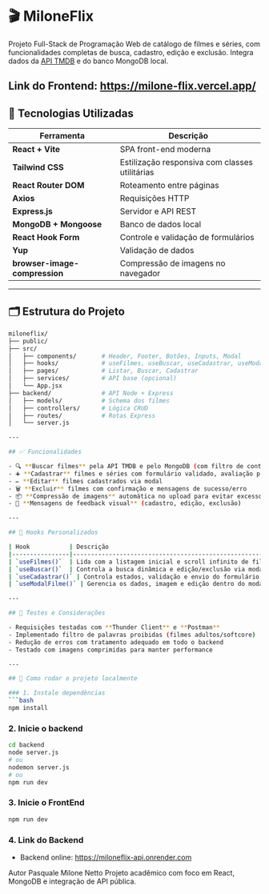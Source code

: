 # 🎬 MiloneFlix

Projeto Full-Stack de Programação Web de catálogo de filmes e séries, com funcionalidades completas de busca, cadastro, edição e exclusão. Integra dados da [API TMDB](https://www.themoviedb.org/) e do banco MongoDB local.

Link do Frontend: https://milone-flix.vercel.app/
---

## 🚀 Tecnologias Utilizadas

| Ferramenta                 | Descrição                                      |
|----------------------------|------------------------------------------------|
| **React + Vite**           | SPA front-end moderna                          |
| **Tailwind CSS**           | Estilização responsiva com classes utilitárias |
| **React Router DOM**       | Roteamento entre páginas                       |
| **Axios**                  | Requisições HTTP                               |
| **Express.js**             | Servidor e API REST                           |
| **MongoDB + Mongoose**     | Banco de dados local                          |
| **React Hook Form**        | Controle e validação de formulários           |
| **Yup**                    | Validação de dados                            |
| **browser-image-compression** | Compressão de imagens no navegador       |

---

## 🗂️ Estrutura do Projeto

```bash
miloneflix/
├── public/
├── src/
│   ├── components/       # Header, Footer, Botões, Inputs, Modal
│   ├── hooks/            # useFilmes, useBuscar, useCadastrar, useModalFilme
│   ├── pages/            # Listar, Buscar, Cadastrar
│   ├── services/         # API base (opcional)
│   └── App.jsx
├── backend/              # API Node + Express
│   ├── models/           # Schema dos filmes
│   ├── controllers/      # Lógica CRUD
│   ├── routes/           # Rotas Express
│   └── server.js

---

## ✅ Funcionalidades

- 🔍 **Buscar filmes** pela API TMDB e pelo MongoDB (com filtro de conteúdo e scroll infinito)
- ➕ **Cadastrar** filmes e séries com formulário validado, avaliação por estrelas e upload de capa
- ✏️ **Editar** filmes cadastrados via modal
- 🗑️ **Excluir** filmes com confirmação e mensagens de sucesso/erro
- 📦 **Compressão de imagens** automática no upload para evitar excesso de payload
- 💬 **Mensagens de feedback visual** (cadastro, edição, exclusão)

---

## 🔄 Hooks Personalizados

| Hook           | Descrição                                              |
|----------------|---------------------------------------------------------|
| `useFilmes()`  | Lida com a listagem inicial e scroll infinito de filmes |
| `useBuscar()`  | Controla a busca dinâmica e edição/exclusão via modal   |
| `useCadastrar()` | Controla estados, validação e envio do formulário     |
| `useModalFilme()` | Gerencia os dados, imagem e edição dentro do modal   |

---

## 🧪 Testes e Considerações

- Requisições testadas com **Thunder Client** e **Postman**
- Implementado filtro de palavras proibidas (filmes adultos/softcore)
- Redução de erros com tratamento adequado em todo o backend
- Testado com imagens comprimidas para manter performance

---

## 📌 Como rodar o projeto localmente

### 1. Instale dependências
```bash
npm install
```

### 2. Inicie o backend
```bash
cd backend
node server.js
# ou
nodemon server.js
# ou
npm run dev
```

### 3. Inicie o FrontEnd
```bash
npm run dev
```

### 4. Link do Backend
- Backend online: https://miloneflix-api.onrender.com

Autor
Pasquale Milone Netto
Projeto acadêmico com foco em React, MongoDB e integração de API pública.